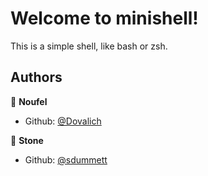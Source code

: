 # Welcome to minishell!

This is a simple shell, like bash or zsh.

## Authors

👤 **Noufel**

* Github: [@Dovalich](https://github.com/Dovalich)

👤 **Stone**

* Github: [@sdummett](https://github.com/sdummett)
